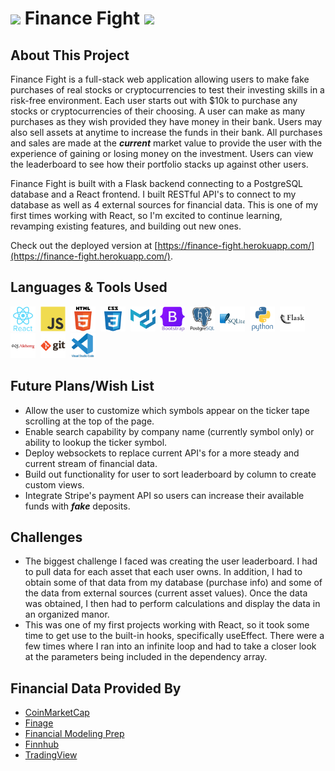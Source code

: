 # <img src="https://res.cloudinary.com/detcvmtip/image/upload/v1655847445/finance%20fight/Stack-of-new-100-us-dollars-edition-banknotes-on-transparent-background-PNG_qmesuh_ujnnu7.png" height="30px"> Finance Fight <img src="https://res.cloudinary.com/detcvmtip/image/upload/v1655847445/finance%20fight/bitcoin-Currency-png_c57ve2_opzmfq.png" height="30px">

## About This Project

Finance Fight is a full-stack web application allowing users to make fake purchases of real stocks or cryptocurrencies to test their investing skills in a risk-free environment. Each user starts out with $10k to purchase any stocks or cryptocurrencies of their choosing. A user can make as many purchases as they wish provided they have money in their bank. Users may also sell assets at anytime to increase the funds in their bank. All purchases and sales are made at the ***current*** market value to provide the user with the experience of gaining or losing money on the investment. Users can view the leaderboard to see how their portfolio stacks up against other users.

Finance Fight is built with a Flask backend connecting to a PostgreSQL database and a React frontend. I built RESTful API's to connect to my database as well as 4 external sources for financial data. This is one of my first times working with React, so I'm excited to continue learning, revamping existing features, and building out new ones.

Check out the deployed version at [https://finance-fight.herokuapp.com/](https://finance-fight.herokuapp.com/).

## Languages & Tools Used

<div>
  <img src="https://github.com/devicons/devicon/blob/master/icons/react/react-original-wordmark.svg" alt="React" height="40" width="40">&nbsp;
  <img src="https://github.com/devicons/devicon/blob/master/icons/javascript/javascript-original.svg" alt="JavaScript" height="40" width="40">&nbsp;
  <img src="https://github.com/devicons/devicon/blob/master/icons/html5/html5-original-wordmark.svg" alt="HTML5" height="40" width="40">&nbsp;
  <img src="https://github.com/devicons/devicon/blob/master/icons/css3/css3-original-wordmark.svg" alt="CSS3" height="40" width="40">&nbsp;
  <img src="https://github.com/devicons/devicon/blob/master/icons/materialui/materialui-original.svg" alt="MUI" height="40" width="40">&nbsp;
  <img src="https://github.com/devicons/devicon/blob/master/icons/bootstrap/bootstrap-original-wordmark.svg" alt="Bootstrap" height="40" width="40">&nbsp;
  <img src="https://github.com/devicons/devicon/blob/master/icons/postgresql/postgresql-original-wordmark.svg" alt="PostgreSQL" height="40" width="40">&nbsp;
  <img src="https://github.com/devicons/devicon/blob/master/icons/sqlite/sqlite-original-wordmark.svg" alt="SQLite" height="40" width="40">&nbsp;
  <img src="https://github.com/devicons/devicon/blob/master/icons/python/python-original-wordmark.svg" alt="Python" height="40" width="40">&nbsp;
  <img src="https://github.com/devicons/devicon/blob/master/icons/flask/flask-original-wordmark.svg" alt="Flask" height="40" width="40">&nbsp;
  <img src="https://github.com/devicons/devicon/blob/master/icons/sqlalchemy/sqlalchemy-original-wordmark.svg" alt="SQL Alchemy" height="40" width="40">&nbsp;
  <img src="https://github.com/devicons/devicon/blob/master/icons/git/git-original-wordmark.svg" alt="Git" height="40" width="40">&nbsp;
  <img src="https://github.com/devicons/devicon/blob/master/icons/vscode/vscode-original-wordmark.svg" alt="VS Code" height="40" width="40">&nbsp;
</div>

## Future Plans/Wish List

- Allow the user to customize which symbols appear on the ticker tape scrolling at the top of the page.
- Enable search capability by company name (currently symbol only) or ability to lookup the ticker symbol.
- Deploy websockets to replace current API's for a more steady and current stream of financial data.
- Build out functionality for user to sort leaderboard by column to create custom views.
- Integrate Stripe's payment API so users can increase their available funds with ***fake*** deposits.

## Challenges

- The biggest challenge I faced was creating the user leaderboard. I had to pull data for each asset that each user owns. In addition, I had to obtain some of that data from my database (purchase info) and some of the data from external sources (current asset values). Once the data was obtained, I then had to perform calculations and display the data in an organized manor. 
- This was one of my first projects working with React, so it took some time to get use to the built-in hooks, specifically useEffect. There were a few times where I ran into an infinite loop and had to take a closer look at the parameters being included in the dependency array.

## Financial Data Provided By

- [CoinMarketCap](https://coinmarketcap.com/api/documentation/v1/)
- [Finage](https://finage.co.uk/docs/api/getting-started)
- [Financial Modeling Prep](https://site.financialmodelingprep.com/developer/docs/)
- [Finnhub](https://finnhub.io/docs/api)
- [TradingView](https://www.tradingview.com/widget/)
